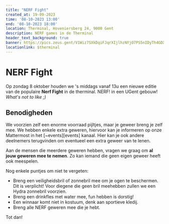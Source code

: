 ```yaml
---
title: "NERF Fight"
created_at: 19-09-2023 
time: '08-10-2023 13:00' 
end: '08-10-2023 18:00' 
location: Therminal, Hoveniersberg 24, 9000 Gent
description: NERF games in de Therminal
header_text_background: true 
banner: https://pics.zeus.gent/V1Wiz7SXkDqiFJqrXIjlhzNYjO7PS5nIDyTh4GDX.jpg
locationlink: $therminal
---
```


# NERF Fight

Op zondag 8 oktober houden we 's middags vanaf 13u een nieuwe editie van de populaire **Nerf Fight** in de therminal. NERF! in een UGent gebouw! *What's not to like ;)* 

## Benodigheden

We voorzien zelf een enorme voorraad pijltjes, maar je geweer breng je zelf mee.
We hebben enkele extra geweren, hiervoor kan je informeren op onze Mattermost in
het [~events][events] kanaal. Hier kan je ook andere deelnemers terugvinden om eventueel een extra geweer van te lenen.

Aan de mensen die meerdere geweren hebben, vragen we graag om **al jouw geweren mee te nemen**. Zo kan iemand die geen eigen geweer heeft ook meespelen.

Nog enkele puntjes om niet te vergeten:

- Breng een veiligheidsbril of zonnebril mee om je ogen te beschermen. Dit is verplicht! Voor diegene die geen bril meehebben zullen we een Hydra zonnebril voorzien.
- Breng een drinkfles met water mee, fun hebben is dorstig!
- Een winnaar komt niet in kostuum, denk aan sportieve kledij.
- Breng alle NERF geweren mee die je hebt.

Tot dan!


